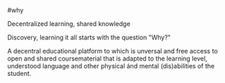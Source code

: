 #why

Decentralized learning, shared knowledge

Discovery, learning it all starts with the question "Why?"

A decentral educational platform to which is unversal and free access to open and shared coursematerial that is adapted to the learning level, understood language and other physical ánd mental (dis)abilities of the student.
